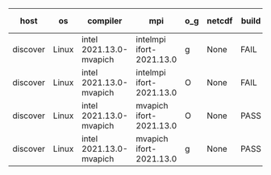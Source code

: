 

| host     | os       | compiler                              | mpi                      | o_g        | netcdf        | build       | u_pass          | u_fail          | s_pass            | s_fail            | e_pass             | e_fail             | nuopc_pass       | nuopc_fail       | artifacts link          |
|----------|----------|---------------------------------------|--------------------------|------------|---------------|-------------|-----------------|-----------------|-------------------|-------------------|--------------------|--------------------|------------------|------------------|-------------------------|
| discover | Linux | intel 2021.13.0-mvapich | intelmpi ifort-2021.13.0  | g | None  | FAIL | None | None | None | None | None | None | None | None | <a href="https://github.com/esmf-org/esmf-test-artifacts/tree/ddd87f220a612be81b68f517f0053948605a8e5b/fix_mvapich/intel/2021.13.0-mvapich/g/intelmpi/ifort-2021.13.0" target="_blank">ddd87f2</a> | 
| discover | Linux | intel 2021.13.0-mvapich | intelmpi ifort-2021.13.0  | O | None  | FAIL | None | None | None | None | None | None | None | None | <a href="https://github.com/esmf-org/esmf-test-artifacts/tree/5b47eefb306e890a689fb77fccfd83e7f532408e/fix_mvapich/intel/2021.13.0-mvapich/O/intelmpi/ifort-2021.13.0" target="_blank">5b47eef</a> | 
| discover | Linux | intel 2021.13.0-mvapich | mvapich ifort-2021.13.0  | O | None  | PASS | 14204 | 0 | 51 | 0 | 80 | 0 | 57 | 0 | <a href="https://github.com/esmf-org/esmf-test-artifacts/tree/58504e12823a4c57e49285d6f64e2d6c459c3ec7/fix_mvapich/intel/2021.13.0-mvapich/O/mvapich/ifort-2021.13.0" target="_blank">58504e1</a> | 
| discover | Linux | intel 2021.13.0-mvapich | mvapich ifort-2021.13.0  | g | None  | PASS | 14204 | 0 | 51 | 0 | 80 | 0 | 57 | 0 | <a href="https://github.com/esmf-org/esmf-test-artifacts/tree/4efa0a14e4d411603a7c1f74e11593b20b7760dd/fix_mvapich/intel/2021.13.0-mvapich/g/mvapich/ifort-2021.13.0" target="_blank">4efa0a1</a> | 
